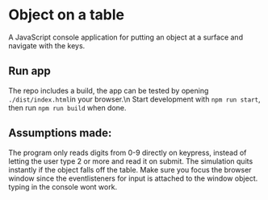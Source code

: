 # Object on a table

A JavaScript console application for putting an object at a surface and navigate with the keys.

## Run app

The repo includes a build, the app can be tested by opening <code>./dist/index.html</code>in your browser.\n
Start development with <code>npm run start</code>, then run <code>npm run build</code> when done.

## Assumptions made:

The program only reads digits from 0-9 directly on keypress,
instead of letting the user type 2 or more and read it on submit.
The simulation quits instantly if the object falls off the table.
Make sure you focus the browser window since the eventlisteners for
input is attached to the window object.
typing in the console wont work.
